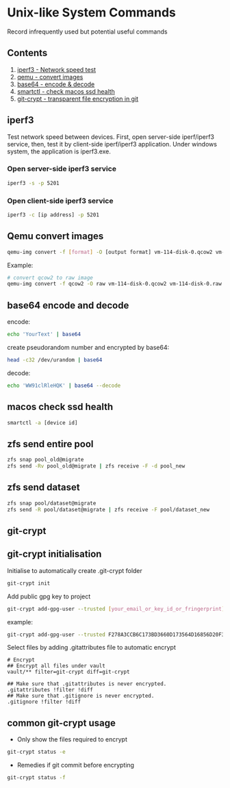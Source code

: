 # Unix-like System Commands


Record infrequently used but potential useful commands

## Contents

1. [iperf3 - Network speed test](#iperf3)
2. [qemu - convert images](#qemu-convert-images)
3. [base64 - encode & decode](#base64-encode-and-decode)
4. [smartctl - check macos ssd health](#macos-check-ssd-health)
5. [git-crypt - transparent file encryption in git](#git-crypt)

## iperf3

Test network speed between devices.
First, open server-side iperf/iperf3 service,
then, test it by client-side iperf/iperf3 application.
Under windows system, the application is iperf3.exe.

### Open server-side iperf3 service

```bash
iperf3 -s -p 5201
```

### Open client-side iperf3 service

```bash
iperf3 -c [ip address] -p 5201
```

## Qemu convert images

```bash
qemu-img convert -f [format] -O [output format] vm-114-disk-0.qcow2 vm-114-disk-0.raw
```

Example:

```bash
# convert qcow2 to raw image
qemu-img convert -f qcow2 -O raw vm-114-disk-0.qcow2 vm-114-disk-0.raw
```

## base64 encode and decode

encode:

```bash
echo 'YourText' | base64
```

create pseudorandom number and encrypted by base64:

```bash
head -c32 /dev/urandom | base64
```

decode:

```bash
echo 'WW91clRleHQK' | base64 --decode
```

## macos check ssd health

```bash
smartctl -a [device id]
```

## zfs send entire pool

```bash
zfs snap pool_old@migrate
zfs send -Rv pool_old@migrate | zfs receive -F -d pool_new
```

## zfs send dataset

```bash
zfs snap pool/dataset@migrate
zfs send -R pool/dataset@migrate | zfs receive -F pool/dataset_new
```

## git-crypt

## git-crypt initialisation

Initialise to automatically create .git-crypt folder

```bash
git-crypt init
```

Add public gpg key to project

```bash
git-crypt add-gpg-user --trusted [your_email_or_key_id_or_fringerprint]
```

example:

```bash
git-crypt add-gpg-user --trusted F278A3CCB6C173BD3660D173564D16856D20F3FC
```

Select files by adding .gitattributes file to automatic encrypt

```git config
# Encrypt
## Encrypt all files under vault
vault/** filter=git-crypt diff=git-crypt

## Make sure that .gitattributes is never encrypted.
.gitattributes !filter !diff
## Make sure that .gitignore is never encrypted.
.gitignore !filter !diff
```

## common git-crypt usage

- Only show the files required to encrypt

```bash
git-crypt status -e
```

- Remedies if git commit before encrypting

```bash
git-crypt status -f
```

